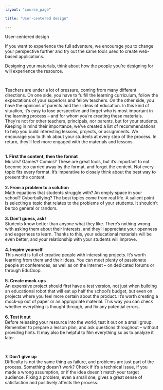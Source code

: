 ```yaml
---
layout: "course_page"

title: "User-centered design"

---
```


<div class="text-center screen-title">
User-centered design
</div>

<div class="screen-content">
  <p>
  If you want to experience the full adventure, we encourage you to change your perspective further and try out the same tools used to create web-based applications.
  </p>
  
  <p>
 Designing your materials, think about how the people you’re designing for will experience the resource.
  </p>
  &nbsp;
<p>
Teachers are under a lot of pressure, coming from many different directions. On one side, you have to fulfill the learning curriculum, follow the expectations of your superiors and fellow teachers. On the other side, you have the opinions of parents and their ideas of education. In this kind of situation, it’s easy to lose perspective and forget who is most important in the learning process – and for whom you’re creating these materials. They’re not for other teachers, principals, nor parents, but for your students. Keeping in mind their importance, we’ve created a list of recommendations to help you build interesting lessons, projects, or assignments. We encourage you to think about your students at every step of the process. In return, they’ll feel more engaged with the materials and lessons.
</p> 
&nbsp;
<div class="row">
  <div class="col-md-2">
   <img src="{{ site.baseurl }}/img/1.png" alt=""/>          
  </div>   
  <div class="col-md-10">
    <strong>1. First the content, then the format</strong><br/>
    Murals? Games? Comics? These are great tools, but it’s important to not become too carried away by the format, and forget the content. Not every topic fits every format. It’s imperative to closely think about the best way to present the content.
  </div>             
</div>
   &nbsp;  
<div class="row">
  <div class="col-md-2">
   <img src="{{ site.baseurl }}/img/2.png" alt=""/>          
  </div>   
  <div class="col-md-10">
    <strong>2. From a problem to a solution</strong><br/>
    Math equations that students struggle with? An empty space in your school? Cyberbullying? The best topics come from real life. A salient point is selecting a topic that relates to the problems of your students. It shouldn’t be too general or random.
  </div>             
</div>    
   &nbsp;  
<div class="row">
  <div class="col-md-2">
   <img src="{{ site.baseurl }}/img/3.png" alt=""/>          
  </div>   
  <div class="col-md-10">
    <strong>3. Don’t guess, ask!</strong><br/>
    Students know better than anyone what they like. There’s nothing wrong with asking them about their interests, and they’ll appreciate your openness and eagerness to learn. Thanks to this, your educational materials will be even better, and your relationship with your students will improve.
  </div>             
</div>    
 &nbsp;
<div class="row">
  <div class="col-md-2">
   <img src="{{ site.baseurl }}/img/4.png" alt=""/>          
  </div>   
  <div class="col-md-10">
    <strong>4. Inspire yourself</strong><br/>
    This world is full of creative people with interesting projects. It’s worth learning from them and their ideas. You can meet plenty of passionate people at conferences, as well as on the Internet – on dedicated forums or through EduCoop. 
  </div>             
</div>    
 &nbsp;
<div class="row">
  <div class="col-md-2">
   <img src="{{ site.baseurl }}/img/5.png" alt=""/>          
  </div>   
  <div class="col-md-10">
    <strong>5. Create mock-ups</strong><br/>
    An expensive project should first have a test version, not just when building an educational robot that will eat up half the school’s budget, but even on projects where you feel more certain about the product. It’s worth creating a mock-up out of paper or an appropriate material. This way you can check whether everything is thought through, and fix any potential errors.
  </div>             
</div>    
 &nbsp;
<div class="row">
  <div class="col-md-2">
   <img src="{{ site.baseurl }}/img/6.png" alt=""/>          
  </div>   
  <div class="col-md-10">
    <strong>6. Test it out</strong><br/>
    Before releasing your resource into the world, test it out on a small group. Remember to prepare a lesson plan, and ask questions throughout – without providing hints. It may also be helpful to film everything so as to analyze it later.
  </div>             
</div>    

 &nbsp;
<div class="row">
  <div class="col-md-2">
   <img src="{{ site.baseurl }}/img/7.png" alt=""/>          
  </div>   
  <div class="col-md-10">
    <strong>7. Don’t give up</strong><br/>
    Difficulty is not the same thing as failure, and problems are just part of the process. Something doesn’t work? Check if it’s a technical issue, if you made a wrong assumption, or if the idea doesn’t match your target audience. Fixing a problem, even a small one, gives a great sense of satisfaction and positively affects the process.
  </div>             
</div>    


</div> 
